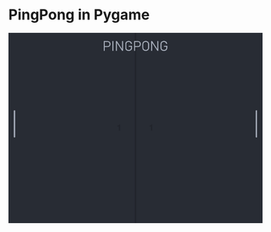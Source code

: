 # PingPong in Pygame
<img src="https://github.com/Plompi/PingPong/blob/master/assets/readmeimage.png">
